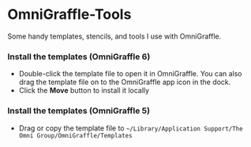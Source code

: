 OmniGraffle-Tools
=================

Some handy templates, stencils, and tools I use with OmniGraffle.

### Install the templates (OmniGraffle 6)

* Double-click the template file to open it in OmniGraffle. You can also drag the template file on to the OmniGraffle app icon in the dock.
* Click the **Move** button to install it locally

### Install the templates (OmniGraffle 5)

* Drag or copy the template file to `~/Library/Application Support/The Omni Group/OmniGraffle/Templates`
